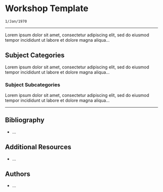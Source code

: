 <!--!v0.0
This is the template for itesm-missing-semester workshops.

Comments beginning with <!--! represent hints and explanations. These comments
MUST BE REMOVED in the uploaded workshops. CLEAN_TEMPLATE.md contains the
template with the '<!--!' comments removed.

The template version follows the format MAJOR.MINOR.

MAJOR version changes indicate structural changes to the workshop template.
MINOR version changes are non-structural updates, like typos or rewording of
the explanations.
-->

<!--! metadata used for revisions and administration -->
<!-- METADATA -->

<!--! template version the workshop is based on -->
<!-- based on template v0.0 -->

<!--! list of the objectives that the workshop covers -->
<!-- Objectives
- Define the structure that workshops must adhere to.
- Explain each part of the structure of a workshop.
-->

<!--! title of the workshop -->

# Workshop Template

<!--! last modification date in day/month/year -->

`1/Jan/1970`

---

Lorem ipsum dolor sit amet, consectetur adipiscing elit, sed do eiusmod tempor
incididunt ut labore et dolore magna aliqua...

<!--! categories must be formatted with '##' -->

## Subject Categories

Lorem ipsum dolor sit amet, consectetur adipiscing elit, sed do eiusmod tempor
incididunt ut labore et dolore magna aliqua...

<!--! subsequent subcategories must be formatted with an additional '#' -->

### Subject Subcategories

Lorem ipsum dolor sit amet, consectetur adipiscing elit, sed do eiusmod tempor
incididunt ut labore et dolore magna aliqua...

---

<!--! list of resources the workshop is based on -->

## Bibliography

- ...

<!--! list of additional resources related to the subject -->

## Additional Resources

- ...

<!--!
list of authors and mentions, intended only for the authors of the content of
the workshops, not for authors of corrections. Authors must be listed with their
desired name and github user, such as 'Author @github_user'
-->

## Authors

- ...
